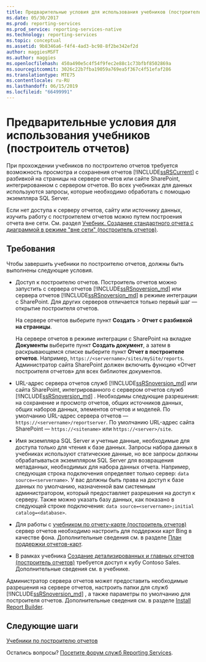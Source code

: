 ```yaml
---
title: Предварительные условия для использования учебников (построитель отчетов) | Документы Майкрософт
ms.date: 05/30/2017
ms.prod: reporting-services
ms.prod_service: reporting-services-native
ms.technology: reporting-services
ms.topic: conceptual
ms.assetid: 9b8346a6-f4f4-4ad3-bc98-8f2be342ef2d
author: maggiesMSFT
ms.author: maggies
ms.openlocfilehash: 450a490e5c4f54f9fec2e88c1c73bfbf8502869a
ms.sourcegitcommit: 3026c22b7fba19059a769ea5f367c4f51efaf286
ms.translationtype: MTE75
ms.contentlocale: ru-RU
ms.lasthandoff: 06/15/2019
ms.locfileid: "66499991"
---
```

# <a name="prerequisites-for-tutorials-report-builder"></a>Предварительные условия для использования учебников (построитель отчетов)

При прохождении учебников по построителю отчетов требуется возможность просмотра и сохранения отчетов [!INCLUDE[ssRSCurrent](../includes/ssrscurrent-md.md)] с разбивкой на страницы на сервере отчетов или сайте SharePoint, интегрированном с сервером отчетов. Во всех учебниках для данных используются запросы, которые необходимо обработать с помощью экземпляра SQL Server.  
  
Если нет доступа к серверу отчетов, сайту или источнику данных, изучить работу с построителем отчетов можно путем построения отчета вне сети. См. раздел [Учебник. Создание стандартного отчета с диаграммой в режиме "вне сети" (построитель отчетов)](../reporting-services/report-builder/tutorial-create-a-quick-chart-report-offline-report-builder.md).  

## <a name="requirements"></a>Требования

Чтобы завершить учебники по построителю отчетов, должны быть выполнены следующие условия.  
  
-   Доступ к построителю отчетов. Построитель отчетов можно запустить с сервера отчетов [!INCLUDE[ssRSnoversion_md](../includes/ssrsnoversion-md.md)] или сервера отчетов [!INCLUDE[ssRSnoversion_md](../includes/ssrsnoversion-md.md)] в режиме интеграции с SharePoint. Для других серверов отличается только первый шаг — открытие построителя отчетов.  
  
    На сервере отчетов выберите пункт **Создать** > **Отчет с разбивкой на страницы**.
  
    На сервере отчетов в режиме интеграции с SharePoint на вкладке **Документы** выберите пункт **Создать документ**, а затем в раскрывающемся списке выберите пункт **Отчет в построителе отчетов**. Например, `https://<servername>/sites/mySite/reports`. Администратор сайта SharePoint должен включить функцию «Отчет построителя отчетов» для всех библиотек документов.  
  
-   URL-адрес сервера отчетов служб [!INCLUDE[ssRSnoversion_md](../includes/ssrsnoversion-md.md)] или сайта SharePoint, интегрированного с сервером отчетов служб [!INCLUDE[ssRSnoversion_md](../includes/ssrsnoversion-md.md)] . Необходимы следующие разрешения: на сохранение и просмотр отчетов, общих источников данных, общих наборов данных, элементов отчетов и моделей. По умолчанию URL-адрес сервера отчетов — `https://<servername>/reportserver`. По умолчанию URL-адрес сайта SharePoint — `https://<sitename>` или `https://<server>/site`.  
  
-   Имя экземпляра SQL Server и учетные данные, необходимые для доступа только для чтения к базе данных. Запросы набора данных в учебниках используют статические данные, но все запросы должны обрабатываться экземпляром SQL Server для возвращения метаданных, необходимых для набора данных отчета. Например, следующая строка подключения определяет только сервер: `data source=<servername>`. У вас должны быть права на доступ к базе данных по умолчанию, назначенной вам системным администратором, который предоставляет разрешения на доступ к серверу. Также можно указать базу данных, как показано в следующей строке подключения: `data source=<servername>;initial catalog=<database>`.  
  
-   Для работы с [учебником по отчету-карте (построитель отчетов)](Tutorial:%20Map%20Report%20\(Report%20Builder\).md) сервер отчетов необходимо настроить для поддержки карт Bing в качестве фона. Дополнительные сведения см. в разделе [План поддержки отчетов-карт](https://msdn.microsoft.com/5ddc97a7-7ee5-475d-bc49-3b814dce7e19).   

-   В рамках учебника [Создание детализированных и главных отчетов (построитель отчетов)](Tutorial:%20Creating%20Drillthrough%20and%20Main%20Reports%20\(Report%20Builder\).md) требуется доступ к кубу Contoso Sales. Дополнительные сведения см. в учебнике. 
  
Администратор сервера отчетов может предоставить необходимые разрешения на сервере отчетов, настроить папки для служб [!INCLUDE[ssRSnoversion_md](../includes/ssrsnoversion-md.md)] , а также параметры по умолчанию для построителя отчетов. Дополнительные сведения см. в разделе [Install Report Builder](install-windows/install-report-builder.md).  

## <a name="next-steps"></a>Следующие шаги

[Учебники по построителю отчетов](../reporting-services/report-builder-tutorials.md)  

Остались вопросы? [Посетите форум служб Reporting Services](https://go.microsoft.com/fwlink/?LinkId=620231).
